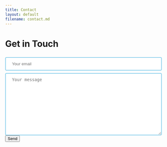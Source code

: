 ```yaml
---
title: Contact
layout: default
filename: contact.md
---
```


# Get in Touch

<style> 
input
{
  width: 100%;
  padding: 12px 20px;
  margin: 8px 0;
  box-sizing: border-box;
  
  border: 2px solid skyblue;
  border-radius: 4px;
}
  
textarea
{
  width: 100%;
  height: 200px;
  padding: 12px 20px;
  box-sizing: border-box;
  
  border: 2px solid skyblue;
  border-radius: 4px;
  
  resize: vertical;
}
  
input[type=button], input[type=submit], input[type=reset]
{
  background-color: skyblue;
  border: none;
  border-radius: 4px;
  color: white;
  padding: 16px 32px;
  
  text-decoration: none;
  text-transform: uppercase;
  
  margin: 4px 2px;
  cursor: pointer;
  font-weight: bold;
  font-size: 14px;
}
  
input:focus
{
  background-color: #F2F2F2;
}
textarea:focus
{
  background-color: #F2F2F2;
}
</style>

<div id="contact">
<form action="https://formspree.io/f/xayzavyk" method="POST">
<input type="email" name="Email" width="100%" placeholder="Your email" required><br>
<input type="hidden" name="_subject" width="100%" value="Webpage Contact" />
<textarea name="Message" width="100%" placeholder="Your message" required></textarea><br>
<button type="submit" align="center">Send</button>
</form>
</div>
